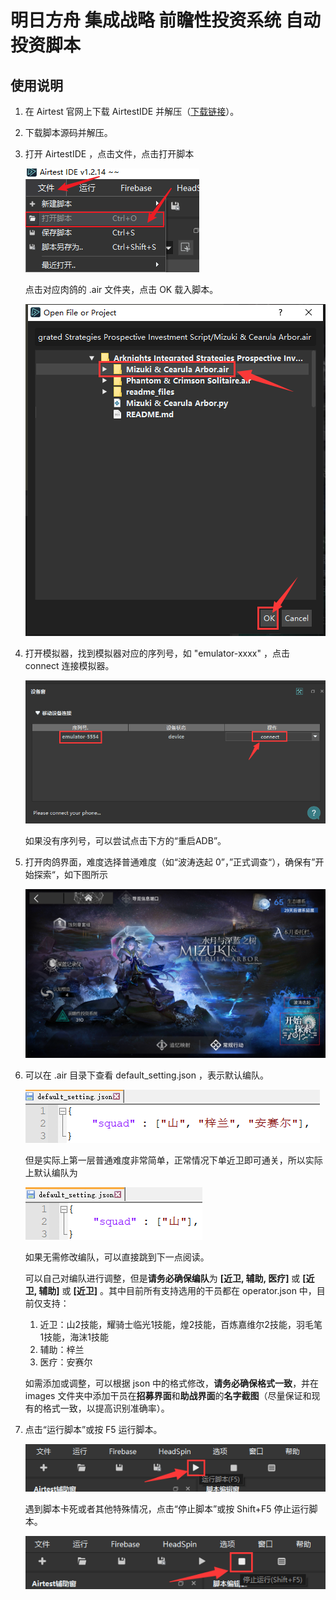 # 明日方舟 集成战略 前瞻性投资系统 自动投资脚本

## 使用说明

1.   在 Airtest 官网上下载 AirtestIDE 并解压（[下载链接](https://airtest.netease.com/changelog.html)）。

1.   下载脚本源码并解压。

1.   打开 AirtestIDE ，点击文件，点击打开脚本

     ![](readme_files\文件-打开脚本.png)

     点击对应肉鸽的 .air 文件夹，点击 OK 载入脚本。

     ![](readme_files\选择脚本.png)

1.   打开模拟器，找到模拟器对应的序列号，如 "emulator-xxxx" ，点击 connect 连接模拟器。

     ![](readme_files\连接模拟器.png)

     如果没有序列号，可以尝试点击下方的“重启ADB”。

1.   打开肉鸽界面，难度选择普通难度（如“波涛迭起 0”，”正式调查“），确保有”开始探索“，如下图所示

     ![](readme_files\肉鸽主界面示例.png)

1.   可以在 .air 目录下查看 default_setting.json ，表示默认编队。

     ![](readme_files\default_setting1.png)

     但是实际上第一层普通难度非常简单，正常情况下单近卫即可通关，所以实际上默认编队为

     ![](readme_files\default_setting2.png)

     如果无需修改编队，可以直接跳到下一点阅读。

     可以自己对编队进行调整，但是**请务必确保编队**为 **[近卫, 辅助, 医疗]** 或 **[近卫, 辅助]** 或 **[近卫]** 。其中目前所有支持选用的干员都在 operator.json 中，目前仅支持：

     1.   近卫：山2技能，耀骑士临光1技能，煌2技能，百炼嘉维尔2技能，羽毛笔1技能，海沫1技能
     2.   辅助：梓兰
     3.   医疗：安赛尔

     如需添加或调整，可以根据 json 中的格式修改，**请务必确保格式一致**，并在 images 文件夹中添加干员在**招募界面**和**助战界面**的**名字截图**（尽量保证和现有的格式一致，以提高识别准确率）。

1.   点击“运行脚本”或按 F5 运行脚本。

     ![](readme_files\运行脚本.png)

     遇到脚本卡死或者其他特殊情况，点击“停止脚本”或按 Shift+F5 停止运行脚本。

     ![image-20221003041447066](readme_files\停止运行.png)


